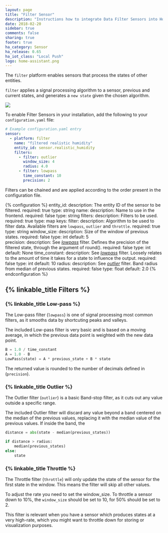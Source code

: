 ```yaml
---
layout: page
title: "Filter Sensor"
description: "Instructions how to integrate Data Filter Sensors into Home Assistant."
date: 2018-02-20
sidebar: true
comments: false
sharing: true
footer: true
ha_category: Sensor
ha_release: 0.65
ha_iot_class: "Local Push"
logo: home-assistant.png
---
```


The `filter` platform enables sensors that process the states of other entities.

`filter` applies a signal processing algorithm to a sensor, previous and current states, and generates a `new state` given the chosen algorithm.

<p class='img'>
  <img src='{{site_root}}/images/screenshots/filter-sensor.png' />
</p>

To enable Filter Sensors in your installation, add the following to your `configuration.yaml` file:


```yaml
# Example configuration.yaml entry
sensor:
  - platform: filter
    name: "filtered realistic humidity"
    entity_id: sensor.realistic_humidity
    filters:
      - filter: outlier
        window_size: 4
        radius: 4.0
      - filter: lowpass
        time_constant: 10
        precision: 2
```

Filters can be chained and are applied according to the order present in the configuration file.

{% configuration %}
entity_id:
  description: The entity ID of the sensor to be filtered.
  required: true
  type: string
name:
  description: Name to use in the frontend.
  required: false
  type: string
filters:
  description: Filters to be used.
  required: true 
  type: map
  keys:
    filter:
      description: Algorithm to be used to filter data. Available filters are `lowpass`, `outlier` and `throttle`.
      required: true
      type: string
    window_size:
      description: Size of the window of previous states.
      required: false
      type: int
      default: 5  
    precision:
      description: See [_lowpass_](#low-pass) filter. Defines the precision of the filtered state, through the argument of round().
      required: false
      type: int
      default: None
    time_constant: 
      description: See [_lowpass_](#low-pass) filter. Loosely relates to the amount of time it takes for a state to influence the output.
      required: false
      type: int
      default: 10
    radius: 
      description: See [_outlier_](#outlier) filter. Band radius from median of previous states.
      required: false
      type: float
      default: 2.0 
{% endconfiguration %}

## {% linkable_title Filters %}

### {% linkable_title Low-pass %}

The Low-pass filter (`lowpass`) is one of signal processing most common filters, as it smooths data by shortcuting peaks and valleys.

The included Low-pass filter is very basic and is based on a moving average, in which the previous data point is weighted with the new data point.

```python
B = 1.0 / time_constant
A = 1.0 - B
LowPass(state) = A * previous_state + B * state
```

The returned value is rounded to the number of decimals defined in (`precision`).

### {% linkable_title Outlier %}

The Outlier filter (`outlier`) is a basic Band-stop filter, as it cuts out any value outside a specific range.

The included Outlier filter will discard any value beyond a band centered on the median of the previous values, replacing it with the median value of the previous values. If inside the band, the 

```python
distance = abs(state - median(previous_states))

if distance > radius:
    median(previous_states)
else:
    state
```

### {% linkable_title Throttle %}

The Throttle filter (`throttle`) will only update the state of the sensor for the first state in the window. This means the filter will skip all other values.

To adjust the rate you need to set the window_size. To throttle a sensor down to 10%, the `window_size` should be set to 10, for 50% should be set to 2.

This filter is relevant when you have a sensor which produces states at a very high-rate, which you might want to throttle down for storing or visualization purposes. 

